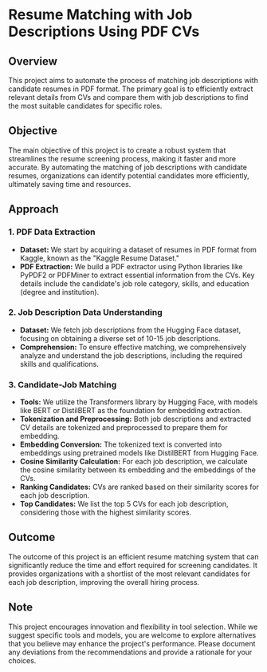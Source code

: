 # Resume Matching with Job Descriptions Using PDF CVs

## Overview
This project aims to automate the process of matching job descriptions with candidate resumes in PDF format. The primary goal is to efficiently extract relevant details from CVs and compare them with job descriptions to find the most suitable candidates for specific roles.

## Objective
The main objective of this project is to create a robust system that streamlines the resume screening process, making it faster and more accurate. By automating the matching of job descriptions with candidate resumes, organizations can identify potential candidates more efficiently, ultimately saving time and resources.

## Approach
### 1. PDF Data Extraction
- **Dataset:** We start by acquiring a dataset of resumes in PDF format from Kaggle, known as the "Kaggle Resume Dataset."
- **PDF Extraction:** We build a PDF extractor using Python libraries like PyPDF2 or PDFMiner to extract essential information from the CVs. Key details include the candidate's job role category, skills, and education (degree and institution).

### 2. Job Description Data Understanding
- **Dataset:** We fetch job descriptions from the Hugging Face dataset, focusing on obtaining a diverse set of 10-15 job descriptions.
- **Comprehension:** To ensure effective matching, we comprehensively analyze and understand the job descriptions, including the required skills and qualifications.

### 3. Candidate-Job Matching
- **Tools:** We utilize the Transformers library by Hugging Face, with models like BERT or DistilBERT as the foundation for embedding extraction.
- **Tokenization and Preprocessing:** Both job descriptions and extracted CV details are tokenized and preprocessed to prepare them for embedding.
- **Embedding Conversion:** The tokenized text is converted into embeddings using pretrained models like DistilBERT from Hugging Face.
- **Cosine Similarity Calculation:** For each job description, we calculate the cosine similarity between its embedding and the embeddings of the CVs.
- **Ranking Candidates:** CVs are ranked based on their similarity scores for each job description.
- **Top Candidates:** We list the top 5 CVs for each job description, considering those with the highest similarity scores.

## Outcome
The outcome of this project is an efficient resume matching system that can significantly reduce the time and effort required for screening candidates. It provides organizations with a shortlist of the most relevant candidates for each job description, improving the overall hiring process.

## Note
This project encourages innovation and flexibility in tool selection. While we suggest specific tools and models, you are welcome to explore alternatives that you believe may enhance the project's performance. Please document any deviations from the recommendations and provide a rationale for your choices.
